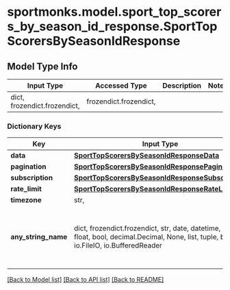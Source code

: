 # sportmonks.model.sport_top_scorers_by_season_id_response.SportTopScorersBySeasonIdResponse

## Model Type Info
Input Type | Accessed Type | Description | Notes
------------ | ------------- | ------------- | -------------
dict, frozendict.frozendict,  | frozendict.frozendict,  |  | 

### Dictionary Keys
Key | Input Type | Accessed Type | Description | Notes
------------ | ------------- | ------------- | ------------- | -------------
**data** | [**SportTopScorersBySeasonIdResponseData**](SportTopScorersBySeasonIdResponseData.md) | [**SportTopScorersBySeasonIdResponseData**](SportTopScorersBySeasonIdResponseData.md) |  | [optional] 
**pagination** | [**SportTopScorersBySeasonIdResponsePagination**](SportTopScorersBySeasonIdResponsePagination.md) | [**SportTopScorersBySeasonIdResponsePagination**](SportTopScorersBySeasonIdResponsePagination.md) |  | [optional] 
**subscription** | [**SportTopScorersBySeasonIdResponseSubscription**](SportTopScorersBySeasonIdResponseSubscription.md) | [**SportTopScorersBySeasonIdResponseSubscription**](SportTopScorersBySeasonIdResponseSubscription.md) |  | [optional] 
**rate_limit** | [**SportTopScorersBySeasonIdResponseRateLimit**](SportTopScorersBySeasonIdResponseRateLimit.md) | [**SportTopScorersBySeasonIdResponseRateLimit**](SportTopScorersBySeasonIdResponseRateLimit.md) |  | [optional] 
**timezone** | str,  | str,  |  | [optional] 
**any_string_name** | dict, frozendict.frozendict, str, date, datetime, int, float, bool, decimal.Decimal, None, list, tuple, bytes, io.FileIO, io.BufferedReader | frozendict.frozendict, str, BoolClass, decimal.Decimal, NoneClass, tuple, bytes, FileIO | any string name can be used but the value must be the correct type | [optional]

[[Back to Model list]](../../README.md#documentation-for-models) [[Back to API list]](../../README.md#documentation-for-api-endpoints) [[Back to README]](../../README.md)

